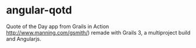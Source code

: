 # angular-qotd
Quote of the Day app from Grails in Action http://www.manning.com/gsmith/) remade with Grails 3, a multiproject build and Angularjs.

